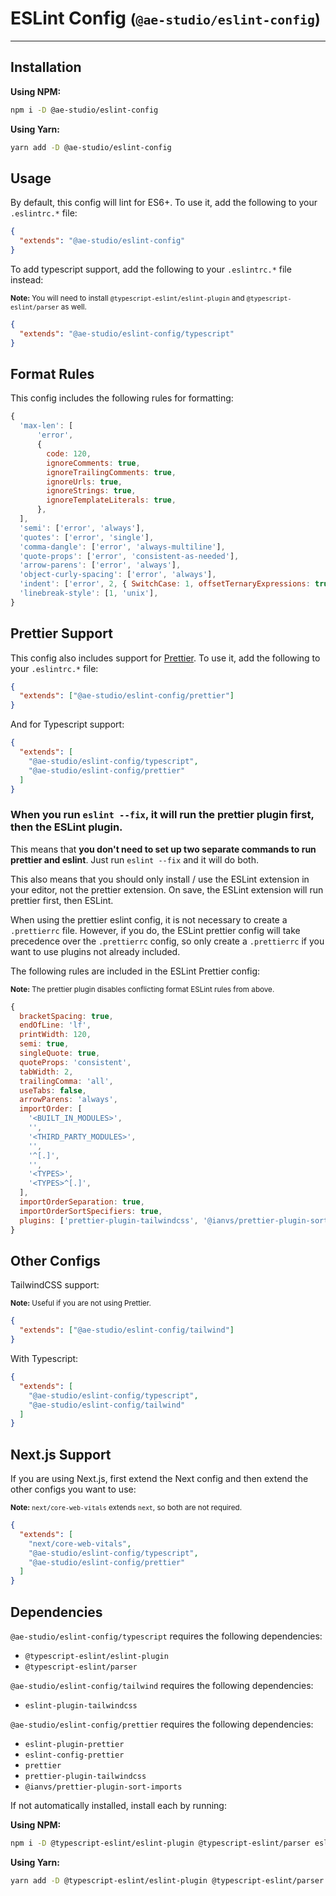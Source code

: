 # ESLint Config <small>(`@ae-studio/eslint-config`)</small>

---

## Installation

**Using NPM:**
```bash
npm i -D @ae-studio/eslint-config
```

**Using Yarn:**
```bash
yarn add -D @ae-studio/eslint-config
```

## Usage

By default, this config will lint for ES6+. To use it, add the following to your `.eslintrc.*` file:

```json
{
  "extends": "@ae-studio/eslint-config"
}
```

To add typescript support, add the following to your `.eslintrc.*` file instead:

<small>**Note:** You will need to install `@typescript-eslint/eslint-plugin` and `@typescript-eslint/parser` as well.</small>

```json
{
  "extends": "@ae-studio/eslint-config/typescript"
}
```

## Format Rules

This config includes the following rules for formatting:

```js
{
  'max-len': [
      'error',
      {
        code: 120,
        ignoreComments: true,
        ignoreTrailingComments: true,
        ignoreUrls: true,
        ignoreStrings: true,
        ignoreTemplateLiterals: true,
      },
  ],
  'semi': ['error', 'always'],
  'quotes': ['error', 'single'],
  'comma-dangle': ['error', 'always-multiline'],
  'quote-props': ['error', 'consistent-as-needed'],
  'arrow-parens': ['error', 'always'],
  'object-curly-spacing': ['error', 'always'],
  'indent': ['error', 2, { SwitchCase: 1, offsetTernaryExpressions: true }],
  'linebreak-style': [1, 'unix'],
}
```

## Prettier Support

This config also includes support for [Prettier](https://prettier.io/). To use it, add the following to your `.eslintrc.*` file:

```json
{
  "extends": ["@ae-studio/eslint-config/prettier"]
}
```

And for Typescript support:

```json
{
  "extends": [
    "@ae-studio/eslint-config/typescript",
    "@ae-studio/eslint-config/prettier"
  ]
}
```

### When you run `eslint --fix`, it will run the prettier plugin first, then the ESLint plugin.

This means that **you don't need to set up two separate commands to run prettier and eslint**. Just run `eslint --fix` and it will do both.

This also means that you should only install / use the ESLint extension in your editor, not the prettier extension. On save, the ESLint extension will run prettier first, then ESLint.

When using the prettier eslint config, it is not necessary to create a ``.prettierrc`` file.
However, if you do, the ESLint prettier config will take precedence over the ``.prettierrc`` config, so only create a ``.prettierrc`` if you want to use plugins not already included.

The following rules are included in the ESLint Prettier config:

<small>**Note:** The prettier plugin disables conflicting format ESLint rules from above.</small>

```js
{
  bracketSpacing: true,
  endOfLine: 'lf',
  printWidth: 120,
  semi: true,
  singleQuote: true,
  quoteProps: 'consistent',
  tabWidth: 2,
  trailingComma: 'all',
  useTabs: false,
  arrowParens: 'always',
  importOrder: [
    '<BUILT_IN_MODULES>',
    '',
    '<THIRD_PARTY_MODULES>',
    '',
    '^[.]',
    '',
    '<TYPES>',
    '<TYPES>^[.]',
  ],
  importOrderSeparation: true,
  importOrderSortSpecifiers: true,
  plugins: ['prettier-plugin-tailwindcss', '@ianvs/prettier-plugin-sort-imports'],
}
```

## Other Configs

TailwindCSS support:

<small>**Note:** Useful if you are not using Prettier.</small>

```json
{
  "extends": ["@ae-studio/eslint-config/tailwind"]
}
```

With Typescript:

```json
{
  "extends": [
    "@ae-studio/eslint-config/typescript",
    "@ae-studio/eslint-config/tailwind"
  ]
}
```

## Next.js Support

If you are using Next.js, first extend the Next config and then extend the other configs you want to use:

<small>**Note:** `next/core-web-vitals` extends `next`, so both are not required.</small>

```json
{
  "extends": [
    "next/core-web-vitals",
    "@ae-studio/eslint-config/typescript",
    "@ae-studio/eslint-config/prettier"
  ]
}
```

## Dependencies

`@ae-studio/eslint-config/typescript` requires the following dependencies:

- `@typescript-eslint/eslint-plugin`
- `@typescript-eslint/parser`

`@ae-studio/eslint-config/tailwind` requires the following dependencies:

- `eslint-plugin-tailwindcss`

`@ae-studio/eslint-config/prettier` requires the following dependencies:

- `eslint-plugin-prettier`
- `eslint-config-prettier`
- `prettier`
- `prettier-plugin-tailwindcss`
- `@ianvs/prettier-plugin-sort-imports`

If not automatically installed, install each by running:

**Using NPM:**
```bash
npm i -D @typescript-eslint/eslint-plugin @typescript-eslint/parser eslint-plugin-tailwindcss eslint-plugin-prettier eslint-config-prettier prettier prettier-plugin-tailwindcss @ianvs/prettier-plugin-sort-imports
```

**Using Yarn:**
```bash
yarn add -D @typescript-eslint/eslint-plugin @typescript-eslint/parser eslint-plugin-tailwindcss eslint-plugin-prettier eslint-config-prettier prettier prettier-plugin-tailwindcss @ianvs/prettier-plugin-sort-imports
```
